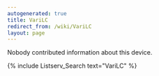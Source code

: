 ```yaml
---
autogenerated: true
title: VariLC
redirect_from: /wiki/VariLC
layout: page
---
```


Nobody contributed information about this device.

{% include Listserv_Search text="VariLC" %}

